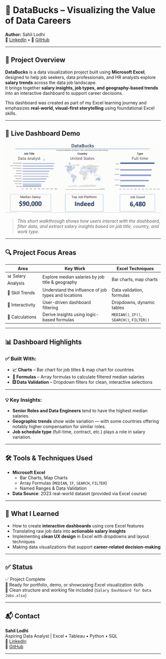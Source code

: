 
# 💸 DataBucks – Visualizing the Value of Data Careers

**Author:** Sahil Lodhi  
🔗 [LinkedIn](https://www.linkedin.com/in/sahil-lodhi/) • 🔗 [GitHub](https://github.com/Sahillodhi29)

---

## 📌 Project Overview

**DataBucks** is a data visualization project built using **Microsoft Excel**, designed to help job seekers, data professionals, and HR analysts explore **salary trends** across the data job landscape.  
It brings together **salary insights, job types, and geography-based trends** into an interactive dashboard to support career decisions.

This dashboard was created as part of my Excel learning journey and emphasizes **real-world, visual-first storytelling** using foundational Excel skills.

---

## 🎥 Live Dashboard Demo

![DataBucks Dashboard Demo](DashBoard_Implementation.gif)

> *This short walkthrough shows how users interact with the dashboard, filter data, and extract salary insights based on job title, country, and work type.*

---

## 🔍 Project Focus Areas

| Area | Key Work | Excel Techniques |
|------|----------|------------------|
| 📊 Salary Analysis | Explore median salaries by job title & geography | Bar charts, map charts |
| 🧠 Skill Trends | Understand the influence of job types and locations | Data validation, formulas |
| 🎯 Interactivity | User-driven dashboard filtering | Dropdowns, dynamic tables |
| 🧮 Calculations | Derive insights using logic-based formulas | `MEDIAN()`, `IF()`, `SEARCH()`, `FILTER()` |

---

## 📊 Dashboard Highlights

### ✅ Built With:
- **📈 Charts** – Bar chart for job titles & map chart for countries
- **🧮 Formulas** – Array formulas to calculate filtered median salaries
- **❎ Data Validation** – Dropdown filters for clean, interactive selections

---

### 💡 Key Insights:
- **Senior Roles and Data Engineers** tend to have the highest median salaries.
- **Geographic trends** show wide variation — with some countries offering notably higher compensation for similar roles.
- **Job schedule type** (full-time, contract, etc.) plays a role in salary variation.

---

## 🛠️ Tools & Techniques Used

- **Microsoft Excel**
  - Bar Charts, Map Charts
  - Array Formulas (`MEDIAN`, `IF`, `SEARCH`, `FILTER`)
  - Named Ranges & Data Validation
- **Data Source**: 2023 real-world dataset (provided via Excel course)

---

## 🧠 What I Learned

- How to create **interactive dashboards** using core Excel features
- Translating raw job data into **actionable salary insights**
- Implementing **clean UX design** in Excel with dropdowns and layout techniques
- Making data visualizations that support **career-related decision-making**

---

## ✅ Status

✅ Project Complete  
🎯 Ready for portfolio, demo, or showcasing Excel visualization skills  
📂 Clean structure and working file included (`Salary Dashboard for Data Jobs.xlsx`)

---

## 📬 Contact

**Sahil Lodhi**  
Aspiring Data Analyst | Excel • Tableau • Python • SQL  
🔗 [LinkedIn](https://www.linkedin.com/in/sahil-lodhi/)  
🔗 [GitHub](https://github.com/Sahillodhi29)

---

